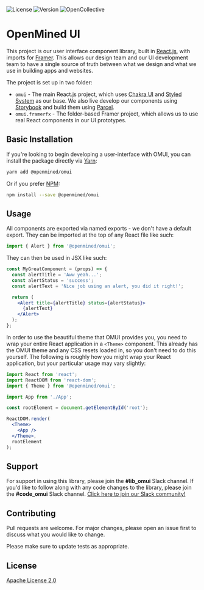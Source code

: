 <!-- TODO: Add a logo here -->

<!--![Tests](https://img.shields.io/github/workflow/status/OpenMined/omui/Tests) -->
<!-- ![Coverage](https://img.shields.io/codecov/c/github/OpenMined/omui) -->
![License](https://img.shields.io/github/license/OpenMined/omui)
![Version](https://img.shields.io/npm/v/@openmined/omui)
![OpenCollective](https://img.shields.io/opencollective/all/openmined)

# OpenMined UI

This project is our user interface component library, built in [React.js](https://reactjs.org/), with imports for [Framer](https://framer.com/). This allows our design team and our UI development team to have a single source of truth between what we design and what we use in building apps and websites.

The project is set up in two folder:

- `omui` - The main React.js project, which uses [Chakra UI](https://chakra-ui.com/) and [Styled System](https://styled-system.com/) as our base. We also live develop our components using [Storybook](https://storybook.js.org/) and build them using [Parcel](https://github.com/parcel-bundler/parcel).
- `omui.framerfx` - The folder-based Framer project, which allows us to use real React components in our UI prototypes.

## Basic Installation

If you're looking to begin developing a user-interface with OMUI, you can install the package directly via [Yarn](https://yarnpkg.com/):

```bash
yarn add @openmined/omui
```

Or if you prefer [NPM](https://npmjs.com):

```bash
npm install --save @openmined/omui
```

## Usage

All components are exported via named exports - we don't have a default export. They can be imported at the top of any React file like such:

```javascript
import { Alert } from '@openmined/omui';
```

They can then be used in JSX like such:

```jsx
const MyGreatComponent = (props) => {
  const alertTitle = 'Aww yeah...';
  const alertStatus = 'success';
  const alertText = 'Nice job using an alert, you did it right!';

  return (
    <Alert title={alertTitle} status={alertStatus}>
      {alertText}
    </Alert>
  );
};
```

In order to use the beautiful theme that OMUI provides you, you need to wrap your entire React application in a `<Theme>` component. This already has the OMUI theme and any CSS resets loaded in, so you don't need to do this yourself. The following is roughly how you might wrap your React application, but your particular usage may vary slightly:

```jsx
import React from 'react';
import ReactDOM from 'react-dom';
import { Theme } from '@openmined/omui';

import App from './App';

const rootElement = document.getElementById('root');

ReactDOM.render(
  <Theme>
    <App />
  </Theme>,
  rootElement
);
```

## Support

For support in using this library, please join the **#lib_omui** Slack channel. If you'd like to follow along with any code changes to the library, please join the **#code_omui** Slack channel. [Click here to join our Slack community!](https://slack.openmined.org)

## Contributing

Pull requests are welcome. For major changes, please open an issue first to discuss what you would like to change.

Please make sure to update tests as appropriate.

## License

[Apache License 2.0](https://choosealicense.com/licenses/apache-2.0/)

